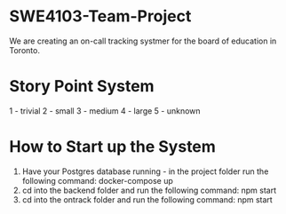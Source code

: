 # SWE4103-Team-Project
We are creating an on-call tracking systmer for the board of education in Toronto.

# Story Point System
1 - trivial
2 - small
3 - medium
4 - large
5 - unknown

# How to Start up the System
1) Have your Postgres database running - in the project folder run the following command: docker-compose up
2) cd into the backend folder and run the following command: npm start
3) cd into the ontrack folder and run the following command: npm start
